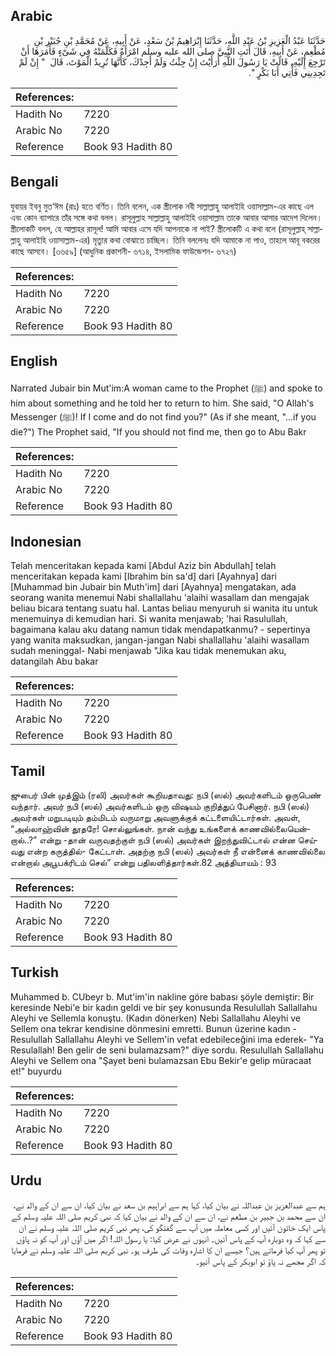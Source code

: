 ## Arabic


<div dir="rtl" lang="ar" style={{fontSize:'larger',backgroundColor:'#f8f9fa',padding:20}}>
حَدَّثَنَا عَبْدُ الْعَزِيزِ بْنُ عَبْدِ اللَّهِ، حَدَّثَنَا إِبْرَاهِيمُ بْنُ سَعْدٍ، عَنْ أَبِيهِ، عَنْ مُحَمَّدِ بْنِ جُبَيْرِ بْنِ مُطْعِمٍ، عَنْ أَبِيهِ، قَالَ أَتَتِ النَّبِيَّ صلى الله عليه وسلم امْرَأَةٌ فَكَلَّمَتْهُ فِي شَىْءٍ فَأَمَرَهَا أَنْ تَرْجِعَ إِلَيْهِ، قَالَتْ يَا رَسُولَ اللَّهِ أَرَأَيْتَ إِنْ جِئْتُ وَلَمْ أَجِدْكَ، كَأَنَّهَا تُرِيدُ الْمَوْتَ، قَالَ ‏ "‏ إِنْ لَمْ تَجِدِينِي فَأْتِي أَبَا بَكْرٍ ‏"‏‏.‏
</div>
<div style={{backgroundColor:'#f8f9fa',padding:20, marginBottom: 10}}><table> <thead> <tr> <th>References:</th> <th></th> </tr> </thead> <tbody><tr><td>Hadith No</td><td>7220</td></tr><tr><td>Arabic No</td><td>7220</td></tr><tr><td>Reference</td><td>Book 93 Hadith 80</td></tr></tbody></table></div>

## Bengali


<div dir="ltr" lang="bn" style={{fontSize:'larger',backgroundColor:'#f8f9fa',padding:20}}>
যুবায়র ইবনু মুত‘ঈম (রাঃ) হতে বর্ণিত। তিনি বলেন, এক স্ত্রীলোক নবী সাল্লাল্লাহু আলাইহি ওয়াসাল্লাম-এর কাছে এল এবং কোন ব্যাপারে তাঁর সঙ্গে কথা বলল। রাসূলুল্লাহ সাল্লাল্লাহু আলাইহি ওয়াসাল্লাম তাকে আবার আসার আদেশ দিলেন। স্ত্রীলোকটি বলল, হে আল্লাহর রাসূল! আমি আবার এসে যদি আপনাকে না পাই? স্ত্রীলোকটি এ কথা বলে (রাসূলুল্লাহ্ সাল্লাল্লাহু আলাইহি ওয়াসাল্লাম-এর) মৃত্যুর কথা বোঝাতে চাচ্ছিল। তিনি বললেনঃ যদি আমাকে না পাও, তাহলে আবূ বকরের কাছে আসবে। [৩৬৫৯] (আধুনিক প্রকাশনী- ৬৭১৪, ইসলামিক ফাউন্ডেশন- ৬৭২৭)
</div>
<div style={{backgroundColor:'#f8f9fa',padding:20, marginBottom: 10}}><table> <thead> <tr> <th>References:</th> <th></th> </tr> </thead> <tbody><tr><td>Hadith No</td><td>7220</td></tr><tr><td>Arabic No</td><td>7220</td></tr><tr><td>Reference</td><td>Book 93 Hadith 80</td></tr></tbody></table></div>

## English


<div dir="ltr" lang="en" style={{fontSize:'larger',backgroundColor:'#f8f9fa',padding:20}}>
Narrated Jubair bin Mut'im:A woman came to the Prophet (ﷺ) and spoke to him about something and he told her to return to him. She said, "O Allah's Messenger (ﷺ)! If I come and do not find you?" (As if she meant, "...if you die?") The Prophet said, "If you should not find me, then go to Abu Bakr
</div>
<div style={{backgroundColor:'#f8f9fa',padding:20, marginBottom: 10}}><table> <thead> <tr> <th>References:</th> <th></th> </tr> </thead> <tbody><tr><td>Hadith No</td><td>7220</td></tr><tr><td>Arabic No</td><td>7220</td></tr><tr><td>Reference</td><td>Book 93 Hadith 80</td></tr></tbody></table></div>

## Indonesian


<div dir="ltr" lang="id" style={{fontSize:'larger',backgroundColor:'#f8f9fa',padding:20}}>
Telah menceritakan kepada kami [Abdul Aziz bin Abdullah] telah menceritakan kepada kami [Ibrahim bin sa'd] dari [Ayahnya] dari [Muhammad bin Jubair bin Muth'im] dari [Ayahnya] mengatakan, ada seorang wanita menemui Nabi shallallahu 'alaihi wasallam dan mengajak beliau bicara tentang suatu hal. Lantas beliau menyuruh si wanita itu untuk menemuinya di kemudian hari. Si wanita menjawab; 'hai Rasulullah, bagaimana kalau aku datang namun tidak mendapatkanmu? - sepertinya yang wanita maksudkan, jangan-jangan Nabi shallallahu 'alaihi wasallam sudah meninggal- Nabi menjawab "Jika kau tidak menemukan aku, datangilah Abu bakar
</div>
<div style={{backgroundColor:'#f8f9fa',padding:20, marginBottom: 10}}><table> <thead> <tr> <th>References:</th> <th></th> </tr> </thead> <tbody><tr><td>Hadith No</td><td>7220</td></tr><tr><td>Arabic No</td><td>7220</td></tr><tr><td>Reference</td><td>Book 93 Hadith 80</td></tr></tbody></table></div>

## Tamil


<div dir="ltr" lang="ta" style={{fontSize:'larger',backgroundColor:'#f8f9fa',padding:20}}>
ஜுபைர் பின் முத்இம் (ரலி) அவர்கள் கூறியதாவது: நபி (ஸல்) அவர்களிடம் ஒருபெண் வந்தார். அவர் நபி (ஸல்) அவர்களிடம் ஒரு விஷயம் குறித்துப் பேசினார். நபி (ஸல்) அவர்கள் மறுபடியும் தம்மிடம் வருமாறு அவளுக்குக் கட்டளையிட்டார்கள். அவள், “அல்லாஹ்வின் தூதரே! சொல்லுங்கள். நான் வந்து உங்களைக் காணவில்லையென்றால்..?” என்று -தான் வருவதற்குள் நபி (ஸல்) அவர்கள் இறந்துவிட்டால் என்ன செய்வது என்ற கருத்தில்- கேட்டாள். அதற்கு நபி (ஸல்) அவர்கள் நீ என்னைக் காணவில்லை என்றால் அபூபக்ரிடம் செல்” என்று பதிலளித்தார்கள்.82 அத்தியாயம் : 93
</div>
<div style={{backgroundColor:'#f8f9fa',padding:20, marginBottom: 10}}><table> <thead> <tr> <th>References:</th> <th></th> </tr> </thead> <tbody><tr><td>Hadith No</td><td>7220</td></tr><tr><td>Arabic No</td><td>7220</td></tr><tr><td>Reference</td><td>Book 93 Hadith 80</td></tr></tbody></table></div>

## Turkish


<div dir="ltr" lang="tr" style={{fontSize:'larger',backgroundColor:'#f8f9fa',padding:20}}>
Muhammed b. CUbeyr b. Mut'im'in nakline göre babası şöyle demiştir: Bir keresinde Nebi'e bir kadın geldi ve bir şey konusunda Resulullah Sallallahu Aleyhi ve Sellemla konuştu. (Kadın dönerken) Nebi Sallallahu Aleyhi ve Sellem ona tekrar kendisine dönmesini emretti. Bunun üzerine kadın -Resulullah Sallallahu Aleyhi ve Sellem'in vefat edebileceğini ima ederek- "Ya Resulallah! Ben gelir de seni bulamazsam?" diye sordu. Resulullah Sallallahu Aleyhi ve Sellem ona "Şayet beni bulamazsan Ebu Bekir'e gelip müracaat et!" buyurdu
</div>
<div style={{backgroundColor:'#f8f9fa',padding:20, marginBottom: 10}}><table> <thead> <tr> <th>References:</th> <th></th> </tr> </thead> <tbody><tr><td>Hadith No</td><td>7220</td></tr><tr><td>Arabic No</td><td>7220</td></tr><tr><td>Reference</td><td>Book 93 Hadith 80</td></tr></tbody></table></div>

## Urdu


<div dir="rtl" lang="ur" style={{fontSize:'larger',backgroundColor:'#f8f9fa',padding:20}}>
ہم سے عبدالعزیز بن عبداللہ نے بیان کیا، کہا ہم سے ابراہیم بن سعد نے بیان کیا، ان سے ان کے والد نے، ان سے محمد بن جبیر بن مطعم نے، ان سے ان کے والد نے بیان کیا کہ نبی کریم صلی اللہ علیہ وسلم کے پاس ایک خاتون آئیں اور کسی معاملہ میں آپ سے گفتگو کی، پھر نبی کریم صلی اللہ علیہ وسلم نے ان سے کہا کہ وہ دوبارہ آپ کے پاس آئیں۔ انہوں نے عرض کیا: یا رسول اللہ! اگر میں آؤں اور آپ کو نہ پاؤں تو پھر آپ کیا فرماتے ہیں؟ جیسے ان کا اشارہ وفات کی طرف ہو۔ نبی کریم صلی اللہ علیہ وسلم نے فرمایا کہ اگر مجھے نہ پاؤ تو ابوبکر کے پاس آئیو۔
</div>
<div style={{backgroundColor:'#f8f9fa',padding:20, marginBottom: 10}}><table> <thead> <tr> <th>References:</th> <th></th> </tr> </thead> <tbody><tr><td>Hadith No</td><td>7220</td></tr><tr><td>Arabic No</td><td>7220</td></tr><tr><td>Reference</td><td>Book 93 Hadith 80</td></tr></tbody></table></div>